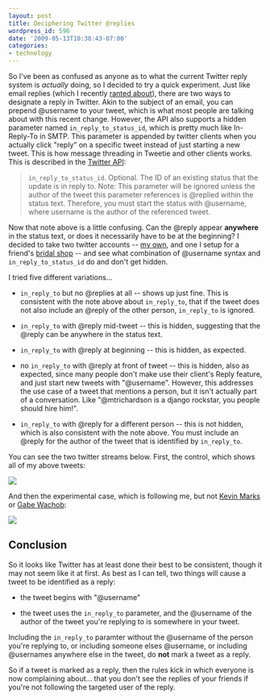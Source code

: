 ```yaml
---
layout: post
title: Deciphering Twitter @replies
wordpress_id: 596
date: '2009-05-13T10:38:43-07:00'
categories:
- technology
---
```

So I've been as confused as anyone as to what the current Twitter reply system is *actually* doing, so I decided to try
a quick experiment.  Just like email replies (which I recently [ranted about][]), there are two ways to designate a
reply in Twitter.  Akin to the subject of an email, you can prepend @username to your tweet, which is what most people
are talking about with this recent change.  However, the API also supports a hidden parameter named
`in_reply_to_status_id`, which is pretty much like In-Reply-To in SMTP.  This parameter is appended by twitter clients
when you actually click "reply" on a specific tweet instead of just starting a new tweet.  This is how message threading
in Tweetie and other clients works.  This is described in the [Twitter API][]:

> `in_reply_to_status_id`. Optional. The ID of an existing status that the update is in
> reply to.  Note: This parameter will be ignored unless the author of the tweet this 
> parameter references is @replied within the status text. Therefore, you must 
> start the status with @username, where username is the author of the referenced 
> tweet.

Now that note above is a little confusing.  Can the @reply appear **anywhere** in the status text, or does it
necessarily have to be at the beginning?  I decided to take two twitter accounts -- [my own][], and one I setup for a
friend's [bridal shop][] -- and see what combination of @username syntax and `in_reply_to_status_id` do and don't get
hidden.

I tried five different variations...

  - `in_reply_to` but no @replies at all -- shows up just fine.  This is consistent with the note above about
  `in_reply_to`, that if the tweet does not also include an @reply of the other person, `in_reply_to` is ignored.

  - `in_reply_to` with @reply mid-tweet -- this is hidden, suggesting that the @reply can be anywhere in the status text.

  - `in_reply_to` with @reply at beginning -- this is hidden, as expected.

  - no `in_reply_to` with @reply at front of tweet -- this is hidden, also as expected, since many people don't make use
  their client's Reply feature, and just start new tweets with "@username".  However, this addresses the use case of a
  tweet that mentions a person, but it isn't actually part of a conversation.  Like "@mtrichardson is a django rockstar,
  you people should hire him!".

  - `in_reply_to` with @reply for a different person -- this is not hidden, which is also consistent with the note
  above.  You must include an @reply for the author of the tweet that is identified by `in_reply_to`.

You can see the two twitter streams below.  First, the control, which shows all of my above tweets:

<img src="twitter-control-case.png" class="aligncenter border">

And then the experimental case, which is following me, but not [Kevin Marks][] or [Gabe Wachob][]:

<img src="twitter-experimental-case.png" class="aligncenter border">


## Conclusion

So it looks like Twitter has at least done their best to be consistent, though it may not seem like it at first.  As
best as I can tell, two things will cause a tweet to be identified as a reply:

  - the tweet begins with "@username"

  - the tweet uses the `in_reply_to` parameter, and the @username of the author of the tweet you're replying to is somewhere in your tweet.

Including the `in_reply_to` paramter without the @username of the person you're replying to, or including someone elses
@username, or including @usernames anywhere else in the tweet, do **not** mark a tweet as a reply.

So if a tweet is marked as a reply, then the rules kick in which everyone is now complaining about... that you don't see
the replies of your friends if you're not following the targeted user of the reply.

[ranted about]: http://willnorris.com/2008/12/email-etiquette-replying-to-mailing-lists
[Twitter API]: http://apiwiki.twitter.com/
[my own]: http://twitter.com/willnorris
[bridal shop]: http://twitter.com/bellemariee
[Kevin Marks]: http://twitter.com/kevinmarks
[Gabe Wachob]: http://twitter.com/gwachob
